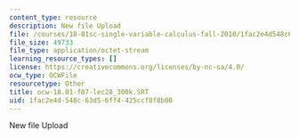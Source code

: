 ```yaml
---
content_type: resource
description: New file Upload
file: /courses/18-01sc-single-variable-calculus-fall-2010/1fac2e4d548c63d56ff4425ccf8f8b00_ocw-18.01-f07-lec28_300k.SRT
file_size: 49733
file_type: application/octet-stream
learning_resource_types: []
license: https://creativecommons.org/licenses/by-nc-sa/4.0/
ocw_type: OCWFile
resourcetype: Other
title: ocw-18.01-f07-lec28_300k.SRT
uid: 1fac2e4d-548c-63d5-6ff4-425ccf8f8b00
---
```

New file Upload